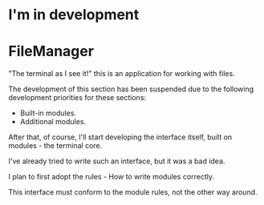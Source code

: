 # I'm in development
# FileManager
"The terminal as I see it!" this is an application for working with files.

The development of this section has been suspended due to the following development priorities for these sections:
- Built-in modules.
- Additional modules.


After that, of course, I'll start developing the interface itself, built on modules - the terminal core.

I've already tried to write such an interface, but it was a bad idea.

I plan to first adopt the rules - How to write modules correctly.

This interface must conform to the module rules, not the other way around.
